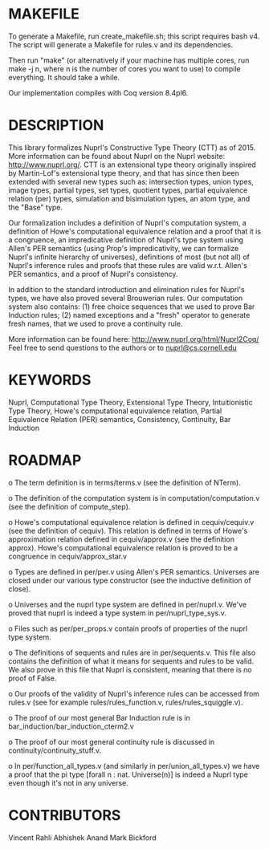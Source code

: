 MAKEFILE
========

To generate a Makefile, run create_makefile.sh; this script requires bash v4.
The script will generate a Makefile for rules.v and its dependencies.

Then run "make" (or alternatively if your machine has multiple cores,
run make -j n, where n is the number of cores you want to use) to
compile everything.  It should take a while.

Our implementation compiles with Coq version 8.4pl6.


DESCRIPTION
===========

This library formalizes Nuprl's Constructive Type Theory (CTT) as of
2015.  More information can be found about Nuprl on the Nuprl website:
http://www.nuprl.org/.  CTT is an extensional type theory originally
inspired by Martin-Lof's extensional type theory, and that has since
then been extended with several new types such as: intersection types,
union types, image types, partial types, set types, quotient types,
partial equivalence relation (per) types, simulation and bisimulation
types, an atom type, and the "Base" type.

Our formalization includes a definition of Nuprl's computation system,
a definition of Howe's computational equivalence relation and a proof
that it is a congruence, an impredicative definition of Nuprl's type
system using Allen's PER semantics (using Prop's impredicativity, we
can formalize Nuprl's infinite hierarchy of universes), definitions of
most (but not all) of Nuprl's inference rules and proofs that these
rules are valid w.r.t. Allen's PER semantics, and a proof of Nuprl's
consistency.

In addition to the standard introduction and elimination rules for
Nuprl's types, we have also proved several Brouwerian rules.  Our
computation system also contains: (1) free choice sequences that we
used to prove Bar Induction rules; (2) named exceptions and a "fresh"
operator to generate fresh names, that we used to prove a continuity
rule.

More information can be found here: http://www.nuprl.org/html/Nuprl2Coq/
Feel free to send questions to the authors or to nuprl@cs.cornell.edu


KEYWORDS
========

Nuprl,
Computational Type Theory,
Extensional Type Theory,
Intuitionistic Type Theory,
Howe's computational equivalence relation,
Partial Equivalence Relation (PER) semantics,
Consistency,
Continuity,
Bar Induction


ROADMAP
=======

o The term definition is in terms/terms.v (see the definition of
NTerm).

o The definition of the computation system is in
computation/computation.v (see the definition of compute_step).

o Howe's computational equivalence relation is defined in
cequiv/cequiv.v (see the definition of cequiv).  This relation is
defined in terms of Howe's approximation relation defined in
cequiv/approx.v (see the definition approx).  Howe's computational
equivalence relation is proved to be a congruence in
cequiv/approx_star.v

o Types are defined in per/per.v using Allen's PER semantics.
Universes are closed under our various type constructor (see the
inductive definition of close).

o Universes and the nuprl type system are defined in per/nuprl.v.
We've proved that nuprl is indeed a type system in
per/nuprl_type_sys.v.

o Files such as per/per_props.v contain proofs of properties of the
nuprl type system.

o The definitions of sequents and rules are in per/sequents.v.  This
file also contains the definition of what it means for sequents and
rules to be valid.  We also prove in this file that Nuprl is
consistent, meaning that there is no proof of False.

o Our proofs of the validity of Nuprl's inference rules can be
accessed from rules.v (see for example rules/rules_function.v,
rules/rules_squiggle.v).

o The proof of our most general Bar Induction rule is in
bar_induction/bar_induction_cterm2.v

o The proof of our most general continuity rule is discussed in
continuity/continuity_stuff.v.

o In per/function_all_types.v (and similarly in per/union_all_types.v)
we have a proof that the pi type [forall n : nat. Universe(n)] is
indeed a Nuprl type even though it's not in any universe.


CONTRIBUTORS
============

Vincent Rahli
Abhishek Anand
Mark Bickford
